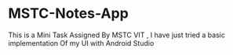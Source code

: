 # MSTC-Notes-App
This is a Mini Task Assigned By MSTC VIT , I have just tried a basic implementation Of my UI with Android Studio 
